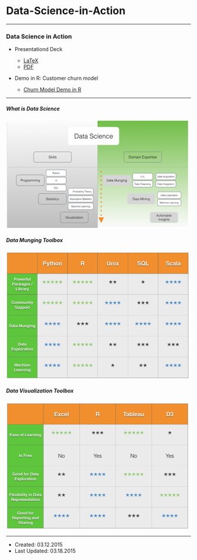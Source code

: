 # Data-Science-in-Action

----

### Data Science in Action

- Presentationd Deck
    - [LaTeX](presentation/DS_talk.tex)
    - [PDF](presentation/DS_talk.pdf)

- Demo in R: Customer churn model
    - [Churn Model Demo in R](src/churn.R)

----

##### What is Data Science

<img src="graphs/data_science_skills_domain.png" width="500"/>


##### Data Munging Toolbox

<img src="graphs/data_tools.png" width="500"/>

##### Data Visualization Toolbox

<img src="graphs/data_visualization_tools.png" width="500"/>

----

- Created: 03.12.2015
- Last Updated: 03.18.2015